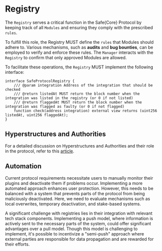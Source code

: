 # Registry

The `Registry` serves a critical function in the Safe{Core} Protocol by keeping track of all `Modules` and ensuring they comply with the prescribed `rules`.


To fulfill this role, the Registry MUST define the `rules` that Modules should adhere to. Various mechanisms, such as **audits** and **bug bounties**, can be employed to verify and enforce these rules. The `Manager` interacts with the `Registry` to confirm that only approved Modules are allowed.

To facilitate these operations, the `Registry` MUST implement the following interface:

```solidity
interface SafeProtocolRegistry {
    /// @param integration Address of the integration that should be checked 
    /// @return listedAt MUST return the block number when the integration was listed in the registry (or 0 if not listed)  
    /// @return flaggedAt MUST return the block number when the integration was flagged as faulty (or 0 if not flagged)  
    function check(address integration) external view returns (uint256 listedAt, uint256 flaggedAt);
}
```

## Hyperstructures and Authorities
For a detailed discussion on Hyperstructures and Authorities and their role in the protocol, refer to this [article](https://mirror.xyz/konradkopp.eth/7Q3TrMFgx2VbZRKa7UEaisIMjimpMABiqGYo00T9egA).

## Automation

Current protocol requirements necessitate users to manually monitor their plugins and deactivate them if problems occur. Implementing a more automated approach enhances user protection. However, this needs to be balanced with a system that prevents parts of the protocol from being maliciously deactivated. Here, we need to evaluate mechanisms such as local overwrites, temporary deactivation, and stake-based systems.

A significant challenge with registries lies in their integration with relevant tech stack components. Implementing a push model, where information is actively sent to the necessary parts of the system, could offer significant advantages over a pull model. Though this model is challenging to implement, it's possible to incentivize a "semi-push" approach where external parties are responsible for data propagation and are rewarded for their efforts.
